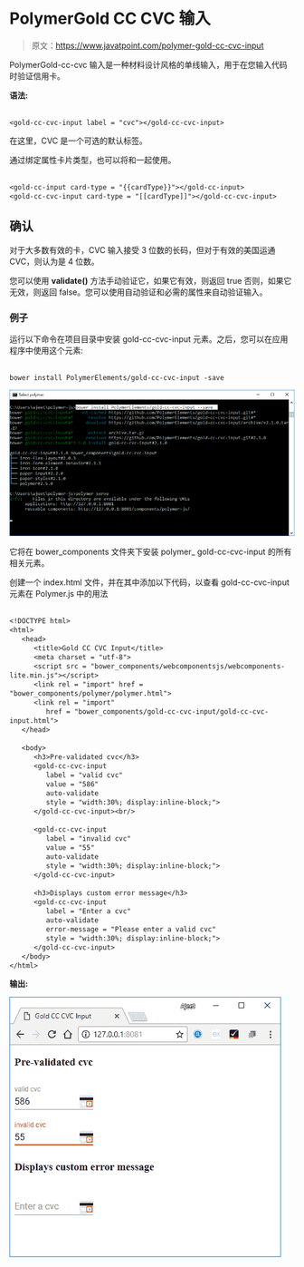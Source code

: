 # PolymerGold CC CVC 输入

> 原文：<https://www.javatpoint.com/polymer-gold-cc-cvc-input>

PolymerGold-cc-cvc 输入是一种材料设计风格的单线输入，用于在您输入代码时验证信用卡。

**语法:**

```

<gold-cc-cvc-input label = "cvc"></gold-cc-cvc-input>

```

在这里，CVC 是一个可选的默认标签。

通过绑定属性卡片类型，也可以将<gold-cc-input>和<gold-cc-cvc-input>一起使用。</gold-cc-cvc-input></gold-cc-input>

```

<gold-cc-input card-type = "{{cardType}}"></gold-cc-input>
<gold-cc-cvc-input card-type = "[[cardType]]"></gold-cc-cvc-input>

```

## 确认

对于大多数有效的卡，CVC 输入接受 3 位数的长码，但对于有效的美国运通 CVC，则认为是 4 位数。

您可以使用 **validate()** 方法手动验证它，如果它有效，则返回 true 否则，如果它无效，则返回 false。您可以使用自动验证和必需的属性来自动验证输入。

### 例子

运行以下命令在项目目录中安装 gold-cc-cvc-input 元素。之后，您可以在应用程序中使用这个元素:

```

bower install PolymerElements/gold-cc-cvc-input -save

```

![gold cc cvc](img/a2fc64baea6456d3b3bcf5ba3fb6c60e.png)

它将在 bower_components 文件夹下安装 polymer_ gold-cc-cvc-input 的所有相关元素。

创建一个 index.html 文件，并在其中添加以下代码，以查看 gold-cc-cvc-input 元素在 Polymer.js 中的用法

```

<!DOCTYPE html>
<html>
   <head>
      <title>Gold CC CVC Input</title>
      <meta charset = "utf-8">
      <script src = "bower_components/webcomponentsjs/webcomponents-lite.min.js"></script>
      <link rel = "import" href = "bower_components/polymer/polymer.html">
      <link rel = "import" 
         href = "bower_components/gold-cc-cvc-input/gold-cc-cvc-input.html">
   </head>

   <body>
      <h3>Pre-validated cvc</h3>
      <gold-cc-cvc-input
         label = "valid cvc"
         value = "586"
         auto-validate  
         style = "width:30%; display:inline-block;">
      </gold-cc-cvc-input><br/>

      <gold-cc-cvc-input
         label = "invalid cvc"
         value = "55"
         auto-validate  
         style = "width:30%; display:inline-block;">
      </gold-cc-cvc-input>	

      <h3>Displays custom error message</h3>
      <gold-cc-cvc-input 
         label = "Enter a cvc" 
         auto-validate 
         error-message = "Please enter a valid cvc" 
         style = "width:30%; display:inline-block;">
      </gold-cc-cvc-input>
   </body>
</html>

```

**输出:**

![gold cc cvc](img/ad144061a1dc1047c2d7df8b4edc1774.png)